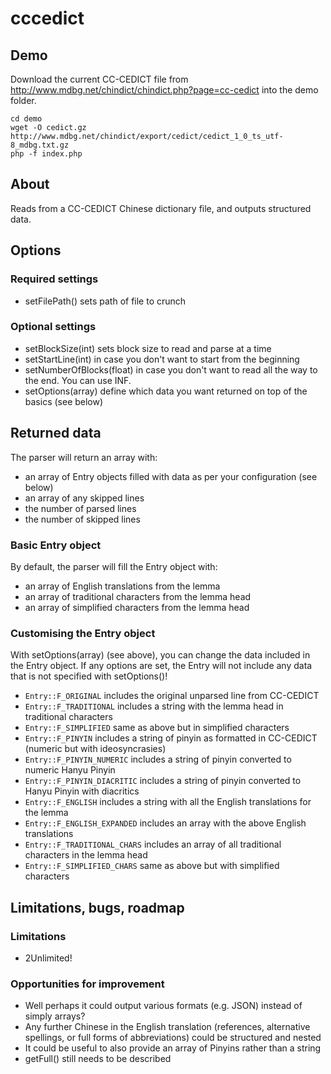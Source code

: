 # cccedict

## Demo
Download the current CC-CEDICT file from http://www.mdbg.net/chindict/chindict.php?page=cc-cedict into the demo folder.

```
cd demo
wget -O cedict.gz http://www.mdbg.net/chindict/export/cedict/cedict_1_0_ts_utf-8_mdbg.txt.gz
php -f index.php
```

## About
Reads from a CC-CEDICT Chinese dictionary file, and outputs structured data.

## Options

### Required settings
- setFilePath() sets path of file to crunch

### Optional settings
- setBlockSize(int) sets block size to read and parse at a time
- setStartLine(int) in case you don't want to start from the beginning
- setNumberOfBlocks(float) in case you don't want to read all the way to the end. You can use INF.
- setOptions(array) define which data you want returned on top of the basics (see below)

## Returned data
The parser will return an array with:
- an array of Entry objects filled with data as per your configuration (see below)
- an array of any skipped lines
- the number of parsed lines
- the number of skipped lines

### Basic Entry object
By default, the parser will fill the Entry object with:
- an array of English translations from the lemma
- an array of traditional characters from the lemma head
- an array of simplified characters from the lemma head

### Customising the Entry object
With setOptions(array) (see above), you can change the data included in the Entry object. If any options are set, the Entry will not include any data that is not specified with setOptions()!
- `Entry::F_ORIGINAL` includes the original unparsed line from CC-CEDICT
- `Entry::F_TRADITIONAL` includes a string with the lemma head in traditional characters
- `Entry::F_SIMPLIFIED` same as above but in simplified characters
- `Entry::F_PINYIN` includes a string of pinyin as formatted in CC-CEDICT (numeric but with ideosyncrasies)
- `Entry::F_PINYIN_NUMERIC` includes a string of pinyin converted to numeric Hanyu Pinyin
- `Entry::F_PINYIN_DIACRITIC` includes a string of pinyin converted to Hanyu Pinyin with diacritics
- `Entry::F_ENGLISH` includes a string with all the English translations for the lemma
- `Entry::F_ENGLISH_EXPANDED` includes an array with the above English translations
- `Entry::F_TRADITIONAL_CHARS` includes an array of all traditional characters in the lemma head
- `Entry::F_SIMPLIFIED_CHARS` same as above but with simplified characters

## Limitations, bugs, roadmap

### Limitations
- 2Unlimited!

### Opportunities for improvement
- Well perhaps it could output various formats (e.g. JSON) instead of simply arrays?
- Any further Chinese in the English translation (references, alternative spellings, or full forms of abbreviations) could be structured and nested
- It could be useful to also provide an array of Pinyins rather than a string
- getFull() still needs to be described